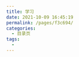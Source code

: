 ```yaml
---
title: 学习
date: 2021-10-09 16:45:19
permalink: /pages/f3c694/
categories:
  - 目录页
tags:
  - 
---
```

